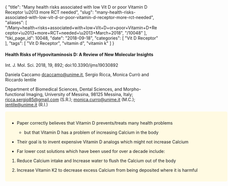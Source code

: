 {
    "title": "Many health risks associated with low Vit D or poor Vitamin D Receptor \u2013 more RCT needed",
    "slug": "many-health-risks-associated-with-low-vit-d-or-poor-vitamin-d-receptor-more-rct-needed",
    "aliases": [
        "/Many+health+risks+associated+with+low+Vit+D+or+poor+Vitamin+D+Receptor+\u2013+more+RCT+needed+\u2013+March+2018",
        "/10048"
    ],
    "tiki_page_id": 10048,
    "date": "2018-09-18",
    "categories": [
        "Vit D Receptor"
    ],
    "tags": [
        "Vit D Receptor",
        "vitamin d",
        "vitamin k"
    ]
}


#### Health Risks of Hypovitaminosis D: A Review of New Molecular Insights

Int. J. Mol. Sci. 2018, 19, 892; doi:10.3390/ijms19030892

Daniela Caccamo dcaccamo@unime.it, Sergio Ricca, Monica Currò and Riccardo Ientile

Department of Biomedical Sciences, Dental Sciences, and Morpho-functional Imaging, University of Messina, 98125 Messina, Italy; ricca.sergio85@gmail.com (S.R.); monica.curro@unime.it (M.C.); ientile@unime.it (R.I.)

<div class="border" style="background-color:#FFFAE2;padding:15px;margin:10px 0;border-radius:5px;width:700px">

* Paper correctly believes that Vitamin D prevents/treats many health problems

   * but that Vitamin D has a problem of increasing Calcium in the body

* Their goal is to invent expensive Vitamin D analogs which might not increase Calcium

* Far lower cost solutions which have been used for over a decade include:

1. Reduce Calcium intake and Increase water to flush the Calcium out of the body

1. Increase Vitamin K2 to decrease excess Calcium from being deposited where it is harmful